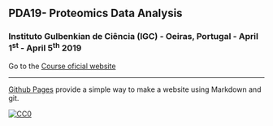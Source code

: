 ## PDA19- Proteomics Data Analysis

###  Instituto Gulbenkian de Ciência (IGC) - Oeiras, Portugal - April 1<sup>st</sup> - April 5<sup>th</sup> 2019
Go to the [Course oficial website](http://gtpb.igc.gulbenkian.pt/bicourses/2018/PDA18/)

---

[Github Pages](https://pages.github.com) provide a simple way to make a website using Markdown and git.


[![CC0](https://i.creativecommons.org/p/zero/1.0/88x31.png)](https://creativecommons.org/publicdomain/zero/1.0/)
